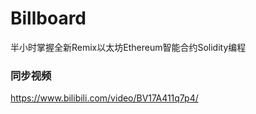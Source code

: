# Billboard
半小时掌握全新Remix以太坊Ethereum智能合约Solidity编程





### 同步视频
https://www.bilibili.com/video/BV17A411q7p4/
